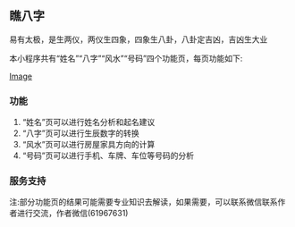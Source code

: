 ## 瞧八字

易有太极，是生两仪，两仪生四象，四象生八卦，八卦定吉凶，吉凶生大业

本小程序共有“姓名”“八字”“风水”“号码”四个功能页，每页功能如下:

[Image](https://raw.githubusercontent.com/jinanwanjing/yijingtool/main/logo.jpg)

### 功能

1. “姓名”页可以进行姓名分析和起名建议
2. “八字”页可以进行生辰数字的转换
3. “风水”页可以进行房屋家具方向的计算
4. “号码”页可以进行手机、车牌、车位等号码的分析

### 服务支持

注:部分功能页的结果可能需要专业知识去解读，如果需要，可以联系微信联系作者进行交流，作者微信(61967631)

